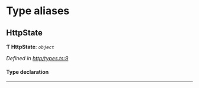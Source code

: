 

# Type aliases

<a id="httpstate"></a>

##  HttpState

**Ƭ HttpState**: *`object`*

*Defined in [http/types.ts:9](https://github.com/polkadot-js/api/blob/e811d73/packages/rpc-provider/src/http/types.ts#L9)*

#### Type declaration

___

